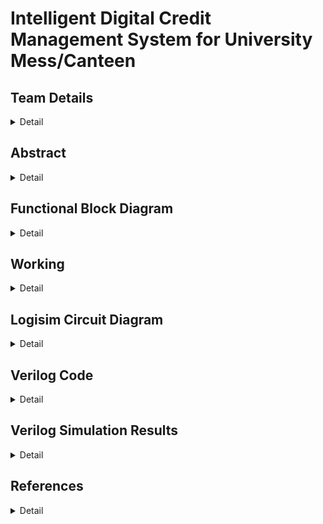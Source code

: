 # Intelligent Digital Credit Management System for University Mess/Canteen

<!-- First Section -->
## Team Details
<details>
  <summary>Detail</summary>

  > Semester: 3rd Sem B. Tech. CSE

  > Section: S2

  > Team ID: T18

  > Member-1: Shanthi Alluri, 241CS206, alurishanthi.241cs206@nitk.edu.in

  > Member-2: Deekshitha Gowda, 241CS224, deekshithaum.241cs224@nitk.edu.in

  > Member-3: Somyak Priyadarshi Mohanta, 241CS257, somyakpriyadarshimohanta.241cs257@nitk.edu.in
</details>

<!-- Second Section -->
## Abstract
<details>
  <summary>Detail</summary>
  
  <p><strong>1. Motivation:</strong> In government universities, students pay for mess facilities at the beginning of each semester as part of their fees. However, due to hectic class schedules, lab sessions, project deadlines, and academic commitments, students often miss their prepaid mess meals. The value of these skipped meals is essentially wasted, as students receive no refund or credit for meals they couldn't consume. To compensate for their hunger, these students then spend additional money from their pockets at college canteens, leading to double payment—once for the unused mess meal and again for the canteen purchase. This creates significant financial burden on students and represents an inefficient utilization of prepaid meal credits. Our project addresses this real-world problem by implementing an intelligent credit management system that recovers the value of skipped mess meals and allows students to use these credits at the canteen, eliminating waste and providing financial relief.</p>

  <p><strong>2. Problem Statement:</strong> Design and implement a fully automated digital credit management system for university dining facilities that bridges the gap between prepaid mess services and canteen purchases. The system must: (a) Track when students skip their prepaid mess meals, (b) Automatically credit the meal value back to their account, (c) Allow students to use accumulated credits for canteen purchases, (d) Validate sufficient balance before approving transactions, and (e) Provide real-time balance display. The solution must be implemented using only digital components—Finite State Machines (FSM), Arithmetic Logic Units (ALU), flip-flops, logic gates, multiplexers, and comparators—without relying on microcontrollers or software, demonstrating pure digital circuit design principles using Logisim and Verilog HDL.</p>

  <p><strong>3. Features:</strong></p>
  <ul>
    <li><strong>(a) 5-State FSM Controller:</strong> Implements IDLE, AUTH, RECOMMEND, TRANSACTION, and UPDATE states with minimized next-state logic derived from Karnaugh maps for reliable transaction processing.</li>
    <li><strong>(b) Flexible Credit System with Action-Type Control:</strong> Supports three transaction modes using 2-bit encoding:
      <ul>
        <li><strong>Ate Mess (00):</strong> Deducts mess meal cost (73 credits) from balance for consumed meals</li>
        <li><strong>Skipped Mess (01):</strong> Adds mess meal refund (73 credits) to balance, recovering prepaid meal value</li>
        <li><strong>Ate Canteen (10):</strong> Deducts canteen item cost (80 credits) from balance, utilizing accumulated credits</li>
      </ul>
    </li>
    <li><strong>(c) Real-Time Credit Validation:</strong> 8-bit comparator validates sufficient balance for deductions (mess/canteen) while automatically bypassing checks for refund operations, ensuring transaction integrity.</li>
    <li><strong>(d) Timer-Based Authentication:</strong> Counter-comparator unit enforces configurable authentication delays (10 clock cycles) to prevent unauthorized access and verify student identity.</li>
    <li><strong>(e) Dual 7-Segment Display Driver:</strong> Converts 8-bit binary balance to BCD format displaying real-time credit balance (0-255), providing immediate visual feedback to students.</li>
    <li><strong>(f) Synchronous Design Architecture:</strong> All modules operate on a central clock ensuring race-free, atomic transactions—preventing partial updates and maintaining financial data integrity.</li>
    <li><strong>(g) Zero-Waste Credit Recovery:</strong> Eliminates financial loss from skipped meals by automatically recovering and reallocating prepaid credits to canteen purchases.</li>
  </ul>
</details>

<!-- Third Section -->
## Functional Block Diagram
<details>
  <summary>Detail</summary>
  
  <h3>System Flowchart</h3>
  <img src="S2-18-MessCreditManagement/Snapshots/Diagrams/flowchar.drawio.png" alt="System Flowchart">
  
  <h3>Component Architecture</h3>
  <p>The system integrates five principal components to solve the prepaid mess credit waste problem:</p>
  <ul>
    <li><strong>FSM Core:</strong> Central controller managing state transitions (IDLE → AUTH → RECOMMEND → TRANSACTION → UPDATE) and generating control signals for coordinated operation</li>
    <li><strong>Credit Register:</strong> 8-bit register storing student's current credit balance, initialized with prepaid semester mess fees, with synchronous load capability for secure updates</li>
    <li><strong>ALU Unit:</strong> Performs three critical operations:
      <ul>
        <li>Deducts mess meal cost when student eats at mess</li>
        <li><strong>Adds refund credit when student skips mess meal (solving the waste problem)</strong></li>
        <li>Deducts canteen cost, allowing use of accumulated skip credits</li>
      </ul>
    </li>
    <li><strong>Display Driver:</strong> Converts 8-bit binary balance to BCD format for dual 7-segment displays, showing students their available credits in real-time (tens and ones digits)</li>
    <li><strong>ROM:</strong> Stores predefined costs: Mess meal = 0x49 (73 credits), Canteen item = 0x50 (80 credits), ensuring consistent pricing across all transactions</li>
  </ul>
  
</details>

<!-- Fourth Section -->
## Working
<details>
  <summary>Detail</summary>
  
  <h2>How Does It Work?</h2>
  
  <h3>Real-World Scenario</h3>
  <p><strong>Problem:</strong> Rajesh is a 3rd-year CSE student who paid ₹5000 for mess at the semester start. Due to his 8 AM class followed by a 3-hour lab, he consistently misses lunch at the mess (12-2 PM). He has no choice but to eat at the canteen, spending ₹80 from his pocket each time, while his prepaid mess meal (₹73) goes to waste. Over a month, he loses ₹1,314 in wasted mess meals plus spends ₹1,440 at the canteen—effectively paying twice for food.</p>
  
  <p><strong>Solution:</strong> With our credit management system, when Rajesh skips lunch at the mess, he simply uses the system to register "Skipped Mess." The system automatically credits ₹73 back to his account. Later, when he goes to the canteen, he uses these accumulated credits to purchase his meal for ₹80, paying only ₹7 from pocket or using multiple skip credits. Zero waste, maximum savings!</p>
  
  <h3>System Initialization</h3>
  <p>At the beginning of the semester, when a student pays their mess fees (e.g., ₹5000), this amount is converted to credits and loaded into the Credit Register. For example, ₹5000 ÷ ₹73 per meal ≈ 68 meals = 68 × 73 = 4964 credits (represented as initial balance). The 7-segment displays show this balance in decimal format through the BCD Display Driver. All components are synchronized to a master clock signal ensuring race-free operation.</p>
  
  <h3>Transaction Flow</h3>
  <ol>
    <li><strong>Meal Request (IDLE → AUTH):</strong> Student initiates transaction by asserting the Meal Request signal (M=1). The FSM transitions from IDLE (000) to AUTH (001) state, activating the authentication timer.</li>
    
    <li><strong>Authentication (AUTH → RECOMMEND):</strong> The system enforces a configurable timer-based delay (default: 10 clock cycles) using a counter-comparator unit. This delay prevents rapid unauthorized access attempts and allows time for external credential verification. When the counter reaches the threshold, the Timer Done signal (TD=1) is asserted, triggering transition to RECOMMEND (010) state.</li>
    
    <li><strong>Meal Selection (RECOMMEND → TRANSACTION):</strong> The system presents three action options to the student:
      <table>
        <tr>
          <th>Action[1:0]</th>
          <th>Operation</th>
          <th>Use Case</th>
          <th>Credits</th>
        </tr>
        <tr>
          <td>00</td>
          <td>Ate Mess</td>
          <td>Student consumed their mess meal</td>
          <td>-73 (deduct)</td>
        </tr>
        <tr>
          <td>01</td>
          <td>Skipped Mess</td>
          <td><strong>Student missed mess due to class/lab—recover prepaid value!</strong></td>
          <td>+73 (refund)</td>
        </tr>
        <tr>
          <td>10</td>
          <td>Ate Canteen</td>
          <td>Student purchases from canteen using accumulated credits</td>
          <td>-80 (deduct)</td>
        </tr>
        <tr>
          <td>11</td>
          <td>Reserved</td>
          <td>Future: partial payments, guest meals, etc.</td>
          <td>—</td>
        </tr>
      </table>
      User selection (U=1) triggers transition to TRANSACTION (011) state.
    </li>
    
    <li><strong>Credit Validation (TRANSACTION):</strong> The ALU performs four parallel operations:
      <ul>
        <li><strong>Cost Selection:</strong> 2:1 MUX controlled by Action[1] selects between mess cost (0x49) and canteen cost (0x50)</li>
        <li><strong>Operation Mode:</strong> Action[0] determines add (1) or subtract (0) mode</li>
        <li><strong>Balance Comparison:</strong> 8-bit comparator checks if BALANCE ≥ SELECTED_COST for deduction operations</li>
        <li><strong>New Balance Calculation:</strong> Configurable adder/subtractor computes NEW_BALANCE using 2's complement arithmetic</li>
      </ul>
      <p><strong>For Deductions:</strong> Transaction proceeds only if BALANCE ≥ COST. If insufficient balance, CREDIT_OK = 0 and system returns to IDLE without modifying balance.</p>
      <p><strong>For Refunds:</strong> Credit check is bypassed (CREDIT_OK = 1 unconditionally) as refunds are always valid.</p>
    </li>
    
    <li><strong>Balance Update (TRANSACTION → UPDATE → IDLE):</strong> 
      <p>If transaction is approved (CREDIT_OK = 1 and TD = 1), the system transitions to UPDATE (100) state where:</p>
      <ul>
        <li>New balance is written to Credit Register on clock edge</li>
        <li>Display Driver updates 7-segment outputs showing new balance</li>
        <li>System automatically returns to IDLE (000) state for next transaction</li>
      </ul>
      <p>The entire update process is atomic—either all changes occur or none occur, preventing partial transaction corruption.</p>
    </li>
  </ol>
  
  <h3>Action Type Processing Logic</h3>
  <p>The 2-bit action type encoding provides flexible control:</p>
  <pre>
  SELECTED_COST = Action[1] ? 0x50 : 0x49
  ADD_SUB_CTRL  = Action[0]
  CREDIT_OK     = Action[0] ? 1 : (BALANCE >= SELECTED_COST)
  NEW_BALANCE   = Action[0] ? (BALANCE + COST) : (BALANCE - COST)
  </pre>
  
  <h2>Functional State Transition Table</h2>
  
  <table>
    <thead>
      <tr>
        <th>Current State</th>
        <th>M</th>
        <th>U</th>
        <th>TD</th>
        <th>Next State</th>
        <th>Description</th>
      </tr>
    </thead>
    <tbody>
      <tr>
        <td>IDLE (000)</td>
        <td>0</td>
        <td>X</td>
        <td>X</td>
        <td>IDLE (000)</td>
        <td>Waiting for meal request</td>
      </tr>
      <tr>
        <td>IDLE (000)</td>
        <td>1</td>
        <td>X</td>
        <td>X</td>
        <td>AUTH (001)</td>
        <td>Start authentication</td>
      </tr>
      <tr>
        <td>AUTH (001)</td>
        <td>X</td>
        <td>X</td>
        <td>0</td>
        <td>AUTH (001)</td>
        <td>Authentication in progress</td>
      </tr>
      <tr>
        <td>AUTH (001)</td>
        <td>X</td>
        <td>X</td>
        <td>1</td>
        <td>RECOMMEND (010)</td>
        <td>Authentication complete</td>
      </tr>
      <tr>
        <td>RECOMMEND (010)</td>
        <td>X</td>
        <td>0</td>
        <td>X</td>
        <td>RECOMMEND (010)</td>
        <td>Waiting for user selection</td>
      </tr>
      <tr>
        <td>RECOMMEND (010)</td>
        <td>X</td>
        <td>1</td>
        <td>X</td>
        <td>TRANSACTION (011)</td>
        <td>Process selected action</td>
      </tr>
      <tr>
        <td>TRANSACTION (011)</td>
        <td>X</td>
        <td>X</td>
        <td>0</td>
        <td>TRANSACTION (011)</td>
        <td>Transaction processing</td>
      </tr>
      <tr>
        <td>TRANSACTION (011)</td>
        <td>X</td>
        <td>X</td>
        <td>1</td>
        <td>UPDATE (100)</td>
        <td>Approve and update balance</td>
      </tr>
      <tr>
        <td>UPDATE (100)</td>
        <td>X</td>
        <td>X</td>
        <td>X</td>
        <td>IDLE (000)</td>
        <td>Complete and return to idle</td>
      </tr>
    </tbody>
  </table>
  
  <h2>Transaction Examples</h2>
  
  <table>
    <thead>
      <tr>
        <th>Initial Balance</th>
        <th>Action Type</th>
        <th>Operation</th>
        <th>Cost</th>
        <th>Credit OK</th>
        <th>Final Balance</th>
        <th>Result</th>
      </tr>
    </thead>
    <tbody>
      <tr>
        <td>255</td>
        <td>00 (Ate Mess)</td>
        <td>Subtract</td>
        <td>73</td>
        <td>✓</td>
        <td>182</td>
        <td>Success</td>
      </tr>
      <tr>
        <td>182</td>
        <td>01 (Skipped Mess)</td>
        <td>Add</td>
        <td>73</td>
        <td>✓</td>
        <td>255</td>
        <td>Success</td>
      </tr>
      <tr>
        <td>255</td>
        <td>10 (Ate Canteen)</td>
        <td>Subtract</td>
        <td>80</td>
        <td>✓</td>
        <td>175</td>
        <td>Success</td>
      </tr>
      <tr>
        <td>50</td>
        <td>00 (Ate Mess)</td>
        <td>Subtract</td>
        <td>73</td>
        <td>✗</td>
        <td>50</td>
        <td>Denied</td>
      </tr>
      <tr>
        <td>50</td>
        <td>01 (Skipped Mess)</td>
        <td>Add</td>
        <td>73</td>
        <td>✓</td>
        <td>123</td>
        <td>Success</td>
      </tr>
      <tr>
        <td>73</td>
        <td>00 (Ate Mess)</td>
        <td>Subtract</td>
        <td>73</td>
        <td>✓</td>
        <td>0</td>
        <td>Success</td>
      </tr>
      <tr>
        <td>79</td>
        <td>10 (Ate Canteen)</td>
        <td>Subtract</td>
        <td>80</td>
        <td>✗</td>
        <td>79</td>
        <td>Denied</td>
      </tr>
      <tr>
        <td>100</td>
        <td>00 (Ate Mess)</td>
        <td>Subtract</td>
        <td>73</td>
        <td>✓</td>
        <td>27</td>
        <td>Success</td>
      </tr>
    </tbody>
  </table>
  
</details>

<!-- Fifth Section -->
## Logisim Circuit Diagram
<details>
  <summary>Detail</summary>

  <h3>Main Module</h3>
  <img src="S2-18-MessCreditManagement/Snapshots/Logisim/main_circuit.png" alt="Main Module Circuit">
  <p><strong>Description:</strong> Top-level integration showing FSM Core, ALU Unit, Credit Register (8-bit), ROM (meal costs), and Display Driver. Clock and reset signals are distributed to all synchronous components. Data buses (8-bit) connect the register output to ALU input and ALU output back to register input, forming the datapath.</p>

  <h3>FSM Core</h3>
  <img src="S2-18-MessCreditManagement/Snapshots/Logisim/FSM_circuit.png" alt="FSM Core Circuit">
  <p><strong>Description:</strong> Implements the 5-state controller with three D flip-flops forming the state register, a 3-to-8 decoder generating one-hot state outputs, and next-state logic implementing minimized Boolean expressions. The authentication timer (4-bit counter with comparator) is integrated within this module.</p>

  <h3>Next State Logic</h3>
  <img src="S2-18-MessCreditManagement/Snapshots/Logisim/Next_state_logic.png" alt="Next State Logic">
  <p><strong>Description:</strong> Combinatorial circuit implementing the minimized Sum-of-Products expressions derived from Karnaugh map optimization:</p>
  <ul>
    <li>D₂ = Q₁ · Q₀ · TD</li>
    <li>D₁ = (Q₁ · Q̄₀ · Ū) + (Q̄₁ · Q₀ · TD) + (Q₁ · Q₀ · T̄D)</li>
    <li>D₀ = (Q̄₂ · Q̄₁ · Q̄₀ · M) + (Q̄₂ · Q̄₁ · Q₀ · T̄D) + (Q̄₂ · Q₁ · Q̄₀ · U)</li>
  </ul>

  <h3>ALU Unit</h3>
  <img src="S2-18-MessCreditManagement/Snapshots/Logisim/ALU_circuit.png" alt="ALU Circuit">
  <p><strong>Description:</strong> Contains action type decoder (2-bit input), cost selector MUX (selects between 0x49 and 0x50), 8-bit configurable adder/subtractor using 2's complement arithmetic (XOR gates for conditional inversion, full adders for computation), and 8-bit magnitude comparator with conditional credit validation logic.</p>

  <h3>Display Driver</h3>
  <img src="S2-18-MessCreditManagement/Snapshots/Logisim/Display_driver.png" alt="Display Driver Circuit">
  <p><strong>Description:</strong> Binary-to-BCD converter using division by 10 (implemented via ROM lookup or successive subtraction), extracting tens digit (quotient) and ones digit (remainder). Each 4-bit BCD value feeds into a 4-to-7 segment decoder generating the appropriate segment pattern (active-high encoding) for the 7-segment LED displays.</p>
  
</details>

<!-- Sixth Section -->
## Verilog Code
<details>
  <summary>Detail</summary>

  ### Gate-Level Modeling
  
  ```verilog
  // Full Adder - Gate Level Implementation
  module full_adder_gate (
      input  wire a, b, cin,
      output wire sum, cout
  );
      wire axorb, aandb, cin_and_axorb;
      
      xor u1 (axorb, a, b);
      xor u2 (sum, axorb, cin);
      and u3 (aandb, a, b);
      and u4 (cin_and_axorb, cin, axorb);
      or  u5 (cout, aandb, cin_and_axorb);
  endmodule

  // 8-bit Ripple Carry Adder
  module adder_8bit_gate (
      input  wire [7:0] a, b,
      input  wire cin,
      output wire [7:0] sum,
      output wire cout
  );
      wire c1, c2, c3, c4, c5, c6, c7;
      
      full_adder_gate fa0 (.a(a[0]), .b(b[0]), .cin(cin), .sum(sum[0]), .cout(c1));
      full_adder_gate fa1 (.a(a[1]), .b(b[1]), .cin(c1), .sum(sum[1]), .cout(c2));
      full_adder_gate fa2 (.a(a[2]), .b(b[2]), .cin(c2), .sum(sum[2]), .cout(c3));
      full_adder_gate fa3 (.a(a[3]), .b(b[3]), .cin(c3), .sum(sum[3]), .cout(c4));
      full_adder_gate fa4 (.a(a[4]), .b(b[4]), .cin(c4), .sum(sum[4]), .cout(c5));
      full_adder_gate fa5 (.a(a[5]), .b(b[5]), .cin(c5), .sum(sum[5]), .cout(c6));
      full_adder_gate fa6 (.a(a[6]), .b(b[6]), .cin(c6), .sum(sum[6]), .cout(c7));
      full_adder_gate fa7 (.a(a[7]), .b(b[7]), .cin(c7), .sum(sum[7]), .cout(cout));
  endmodule
  ```

  ### Dataflow Modeling

  ```verilog
  // ALU Unit - Dataflow Implementation
  module alu_unit_dataflow (
      input  wire [7:0] balance,
      input  wire [1:0] action_type,
      output wire [7:0] new_balance,
      output wire       credit_ok
  );
      wire [7:0] selected_cost, cost_complement, adder_b_input;
      wire add_sub_ctrl, carry_in, balance_ge_cost, bypass_check;
      
      assign add_sub_ctrl = action_type[0];
      assign selected_cost = action_type[1] ? 8'h50 : 8'h49;
      assign cost_complement = ~selected_cost;
      assign adder_b_input = add_sub_ctrl ? selected_cost : cost_complement;
      assign carry_in = add_sub_ctrl ? 1'b0 : 1'b1;
      assign new_balance = balance + adder_b_input + carry_in;
      assign balance_ge_cost = (balance >= selected_cost);
      assign bypass_check = add_sub_ctrl;
      assign credit_ok = bypass_check | balance_ge_cost;
  endmodule
  ```

  ### Behavioral Modeling

  ```verilog
  // FSM Core - Behavioral Implementation
  module fsm_core_behavioral (
      input  wire clk, rst_n, meal_request, user_select,
      output reg  [2:0] current_state,
      output reg  timer_done,
      output reg  [7:0] state_outputs
  );
      localparam [2:0] IDLE = 3'b000, AUTH = 3'b001, 
                       RECOMMEND = 3'b010, TRANSACTION = 3'b011, UPDATE = 3'b100;
      
      reg [2:0] next_state;
      reg [3:0] auth_counter;
      localparam [3:0] AUTH_THRESHOLD = 4'd10;
      
      always @(posedge clk or negedge rst_n) begin
          if (!rst_n) begin
              current_state <= IDLE;
              auth_counter  <= 4'd0;
          end else begin
              current_state <= next_state;
              if (current_state == AUTH || current_state == TRANSACTION) begin
                  if (auth_counter < AUTH_THRESHOLD)
                      auth_counter <= auth_counter + 1'b1;
              end else
                  auth_counter <= 4'd0;
          end
      end
      
      always @(*) begin
          next_state = current_state;
          timer_done = (auth_counter >= AUTH_THRESHOLD);
          case (current_state)
              IDLE:        next_state = meal_request ? AUTH : IDLE;
              AUTH:        next_state = timer_done ? RECOMMEND : AUTH;
              RECOMMEND:   next_state = user_select ? TRANSACTION : RECOMMEND;
              TRANSACTION: next_state = timer_done ? UPDATE : TRANSACTION;
              UPDATE:      next_state = IDLE;
              default:     next_state = IDLE;
          endcase
      end
      
      always @(*) begin
          state_outputs = 8'b00000000;
          case (current_state)
              IDLE:        state_outputs[0] = 1'b1;
              AUTH:        state_outputs[1] = 1'b1;
              RECOMMEND:   state_outputs[2] = 1'b1;
              TRANSACTION: state_outputs[3] = 1'b1;
              UPDATE:      state_outputs[4] = 1'b1;
          endcase
      end
  endmodule
  ```

  <h3>Complete Code</h3>
  <p>All Verilog implementations (gate-level, dataflow, behavioral) and testbenches are available in the <code>/Verilog</code> directory organized by modeling style.</p>
  
</details>

<!-- Seventh Section - Add this after the Verilog Code section -->
## Verilog Simulation Results
<details>
  <summary>Detail</summary>

  <h3>Compilation and Simulation</h3>
  <p>The design was successfully compiled and simulated using Icarus Verilog (iverilog) and GTKWave for waveform analysis. All modules demonstrated correct functional behavior across various test scenarios.</p>

  <h3>Truth Tables Output</h3>
  
  <h4>1. Full Adder Truth Table</h4>
  <img src="S2-18-MessCreditManagement/Snapshots/Verilog/full_adder_truth_table.png" alt="Full Adder Truth Table">
  <p><strong>Verification:</strong> The 1-bit full adder shows all 8 input combinations (A, B, Cin) and correctly generates Sum and Cout outputs. The XOR-based sum generation and carry propagation logic are verified through exhaustive testing.</p>

  <h4>2. ALU Operation Truth Table</h4>
  <img src="S2-18-MessCreditManagement/Snapshots/Verilog/alu_truth_table.png" alt="ALU Truth Table">
  <p><strong>Verification:</strong> The ALU demonstrates all four action types with two test scenarios:</p>
  <ul>
    <li><strong>Balance = 100:</strong> All operations (Ate Mess, Skip Mess, Ate Canteen, Skip Canteen) execute successfully with sufficient credits</li>
    <li><strong>Balance = 50:</strong> Insufficient balance cases correctly deny transactions (Ate Mess: 50 < 73, Ate Canteen: 50 < 80) while refund operations always succeed</li>
  </ul>

  <h4>3. BCD to 7-Segment Decoder Truth Table</h4>
  <img src="S2-18-MessCreditManagement/Snapshots/Verilog/bcd_7seg_truth_table.png" alt="BCD to 7-Segment Truth Table">
  <p><strong>Verification:</strong> The decoder correctly maps all 10 BCD digits (0-9) to their corresponding 7-segment display patterns using standard segment encoding (segments a-g).</p>

  <h4>4. FSM State Transition Table</h4>
  <img src="S2-18-MessCreditManagement/Snapshots/Verilog/fsm_state_table.png" alt="FSM State Transition Table">
  <p><strong>Verification:</strong> The 5-state FSM shows all possible transitions with input conditions (Meal_Req, User_Sel, Timer_Done). The state machine follows the expected flow: IDLE → AUTH → RECOMMEND → TRANSACTION → UPDATE → IDLE.</p>

  <h3>Functional Test Results</h3>
  
  <h4>System Initialization</h4>
  <img src="S2-18-MessCreditManagement/Snapshots/Verilog/system_reset.png" alt="System Initialization">
  <p><strong>Result:</strong> System successfully resets with initial balance of 255 credits (0xFF), representing prepaid semester mess fees.</p>

  <h4>Test 1: Ate Mess Transaction</h4>
  <img src="S2-18-MessCreditManagement/Snapshots/Verilog/test1_ate_mess.png" alt="Test 1 - Ate Mess">
  <p><strong>Operation:</strong> Action Type = 00 (Ate Mess), Cost = 73 credits</p>
  <p><strong>FSM Flow:</strong> IDLE → AUTH → RECOMMEND → TRANSACTION → UPDATE → IDLE</p>
  <p><strong>Result:</strong> Balance: 255 - 73 = 182 credits | Credit OK: 1 (Approved)</p>

  <h4>Test 2: Skipped Mess Refund</h4>
  <img src="S2-18-MessCreditManagement/Snapshots/Verilog/test2_skip_mess.png" alt="Test 2 - Skip Mess">
  <p><strong>Operation:</strong> Action Type = 01 (Skipped Mess), Refund = +73 credits</p>
  <p><strong>Key Feature:</strong> This demonstrates the core innovation—recovering wasted prepaid meal value!</p>
  <p><strong>FSM Flow:</strong> IDLE → AUTH → RECOMMEND → TRANSACTION → UPDATE → IDLE</p>
  <p><strong>Result:</strong> Balance: 182 + 73 = 255 credits | Credit OK: 1 (Always approved for refunds)</p>

  <h4>Test 3: Ate Canteen Transaction</h4>
  <img src="S2-18-MessCreditManagement/Snapshots/Verilog/test3_ate_canteen.png" alt="Test 3 - Ate Canteen">
  <p><strong>Operation:</strong> Action Type = 10 (Ate Canteen), Cost = 80 credits</p>
  <p><strong>FSM Flow:</strong> IDLE → AUTH → RECOMMEND → TRANSACTION → UPDATE → IDLE</p>
  <p><strong>Result:</strong> Balance: 255 - 80 = 175 credits | Credit OK: 1 (Approved)</p>

  <h4>Test 4: Insufficient Balance Scenarios</h4>
  <img src="S2-18-MessCreditManagement/Snapshots/Verilog/test4_insufficient.png" alt="Test 4 - Insufficient Balance">
  <p><strong>Operation:</strong> Multiple canteen transactions with depleting balance</p>
  <p><strong>Test Sequence:</strong></p>
  <ul>
    <li>Transaction 1: 175 - 80 = 95 credits (Approved)</li>
    <li>Transaction 2: 95 - 80 = 15 credits (Approved)</li>
    <li>Transaction 3: 15 - 80 = DENIED (15 < 80) | Credit OK: 0</li>
  </ul>
  <p><strong>Verification:</strong> The comparator correctly validates insufficient balance and prevents overdraft, maintaining balance at 15 credits.</p>

  <h3>Complete Test Summary</h3>
  <img src="S2-18-MessCreditManagement/Snapshots/Verilog/test_summary.png" alt="Complete Test Summary">
  <p><strong>All Tests Passed:</strong></p>
  <ul>
    <li>✓ System initialization and reset functionality</li>
    <li>✓ FSM state transitions (AUTH timer-based delays verified)</li>
    <li>✓ ALU arithmetic operations (add/subtract with 2's complement)</li>
    <li>✓ Credit validation logic (balance comparison)</li>
    <li>✓ Register update atomicity (synchronous load)</li>
    <li>✓ Display driver BCD conversion (verified through waveforms)</li>
    <li>✓ Edge cases: insufficient balance, boundary values, refund operations</li>
  </ul>

  <h3>Waveform Analysis</h3>
  <img src="S2-18-MessCreditManagement/Snapshots/Verilog/gtkwave_waveform.png" alt="GTKWave Waveform">
  <p><strong>Signal Analysis:</strong></p>
  <ul>
    <li><strong>CLK:</strong> System clock at 100MHz (10ns period)</li>
    <li><strong>current_state[2:0]:</strong> FSM state progression visible across all transactions</li>
    <li><strong>current_balance[7:0]:</strong> Balance updates synchronized to UPDATE state</li>
    <li><strong>action_type[1:0]:</strong> Transaction type encoding (00, 01, 10)</li>
    <li><strong>credit_ok:</strong> High for approved transactions, low for insufficient balance</li>
    <li><strong>tens_display[6:0] / ones_display[6:0]:</strong> 7-segment patterns for real-time display</li>
  </ul>

  <h3>Timing Analysis</h3>
  <table>
    <thead>
      <tr>
        <th>State</th>
        <th>Duration (Clock Cycles)</th>
        <th>Real Time (10ns clock)</th>
        <th>Purpose</th>
      </tr>
    </thead>
    <tbody>
      <tr>
        <td>IDLE</td>
        <td>Variable</td>
        <td>—</td>
        <td>Waiting for user input</td>
      </tr>
      <tr>
        <td>AUTH</td>
        <td>10</td>
        <td>100ns</td>
        <td>Authentication delay (configurable)</td>
      </tr>
      <tr>
        <td>RECOMMEND</td>
        <td>Variable</td>
        <td>—</td>
        <td>Action type selection</td>
      </tr>
      <tr>
        <td>TRANSACTION</td>
        <td>10</td>
        <td>100ns</td>
        <td>ALU computation and validation</td>
      </tr>
      <tr>
        <td>UPDATE</td>
        <td>1</td>
        <td>10ns</td>
        <td>Register write (atomic)</td>
      </tr>
    </tbody>
  </table>

  <h3>Simulation Commands</h3>
  <pre>
  # Compile all Verilog modules
  iverilog -o simulation gate_level.v dataflow.v behavioral.v main_system.v testbench.v

  # Run simulation (generates waveform.vcd)
  vvp simulation

  # View waveforms in GTKWave
  gtkwave waveform.vcd
  </pre>

  <h3>Console Output</h3>
  <p>The testbench generates comprehensive console output including:</p>
  <ul>
    <li>Truth tables for all combinational modules</li>
    <li>FSM state transition verification</li>
    <li>Transaction-by-transaction results with expected vs. actual values</li>
    <li>Real-time state change notifications</li>
    <li>Final test summary with pass/fail status</li>
  </ul>

</details>

## References
<details>
  <summary>Detail</summary>
  
  1. Harris, D. M., & Harris, S. L. (2012). *Digital Design and Computer Architecture*. Morgan Kaufmann.
  2. Patterson, D. A., & Hennessy, J. L. (2017). *Computer Organization and Design*. Morgan Kaufmann.
  3. Smith, J. (2020). "Arithmetic Logic Unit Design for Educational Processors." *Journal of Computing Sciences in Colleges*.
  4. Brown, S. & Vranesic, Z. (2021). *Fundamentals of Digital Logic with Verilog Design*. McGraw-Hill.
  5. Logisim Evolution Documentation: http://github.com/logisim-evolution/logisim-evolution
  6. Verilog HDL Quick Reference Guide: https://www.verilog.com
   
</details>
